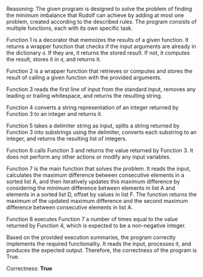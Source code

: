 Reasoning: 
The given program is designed to solve the problem of finding the minimum imbalance that Rudolf can achieve by adding at most one problem, created according to the described rules. The program consists of multiple functions, each with its own specific task.

Function 1 is a decorator that memoizes the results of a given function. It returns a wrapper function that checks if the input arguments are already in the dictionary `d`. If they are, it returns the stored result. If not, it computes the result, stores it in `d`, and returns it.

Function 2 is a wrapper function that retrieves or computes and stores the result of calling a given function with the provided arguments.

Function 3 reads the first line of input from the standard input, removes any leading or trailing whitespace, and returns the resulting string.

Function 4 converts a string representation of an integer returned by Function 3 to an integer and returns it.

Function 5 takes a delimiter string as input, splits a string returned by Function 3 into substrings using the delimiter, converts each substring to an integer, and returns the resulting list of integers.

Function 6 calls Function 3 and returns the value returned by Function 3. It does not perform any other actions or modify any input variables.

Function 7 is the main function that solves the problem. It reads the input, calculates the maximum difference between consecutive elements in a sorted list A, and then iteratively updates this maximum difference by considering the minimum difference between elements in list A and elements in a sorted list D, offset by values in list F. The function returns the maximum of the updated maximum difference and the second maximum difference between consecutive elements in list A.

Function 8 executes Function 7 a number of times equal to the value returned by Function 4, which is expected to be a non-negative integer.

Based on the provided execution summaries, the program correctly implements the required functionality. It reads the input, processes it, and produces the expected output. Therefore, the correctness of the program is True.

Correctness: **True**